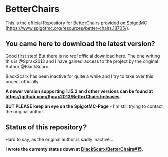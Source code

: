 # BetterChairs
This is the official Repository for BetterChairs provided on SpigotMC (https://www.spigotmc.org/resources/better-chairs.18705/).

## You came here to download the latest version?
Good first step! But there is no *real* official download here.
The one writing this is @Sprax2013 and I have gained access to the project by the original Author @BlackScarx.

BlackScarx has been inactive for quite a while and I try to take over this project officially.

**A newer version supporting 1.15.2 and other versions can be found at https://github.com/Sprax2013/BetterChairs/releases.**

**BUT PLEASE keep an eye on the SpigotMC-Page** - I'm still trying to contact the original author.


## Status of this repository?
Hard to say, as the original author is sadly inactive...

**I wrote the currenty status down at [BlackScarx/BetterChairs#15](https://github.com/BlackScarx/BetterChairs/issues/15).**
